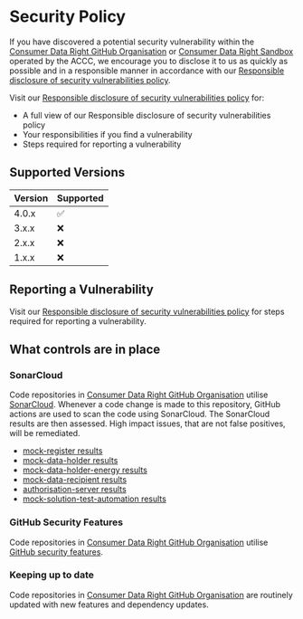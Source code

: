 # Security Policy
If you have discovered a potential security vulnerability within the [Consumer Data Right GitHub Organisation](https://github.com/ConsumerDataRight) or [Consumer Data Right Sandbox](https://cdrsandbox.gov.au/) 
operated by the ACCC, we encourage you to disclose it to us as quickly as possible and in a responsible manner in accordance with our [Responsible disclosure of security vulnerabilities policy](https://www.cdr.gov.au/resources/responsible-disclosure-security-vulnerabilities-policy).

Visit our [Responsible disclosure of security vulnerabilities policy](https://www.cdr.gov.au/resources/responsible-disclosure-security-vulnerabilities-policy) for:
 - A full view of our Responsible disclosure of security vulnerabilities policy
 - Your responsibilities if you find a vulnerability 
 - Steps required for reporting a vulnerability

## Supported Versions

| Version | Supported          |
| ------- | ------------------ |
| 4.0.x   | :white_check_mark: |
| 3.x.x   | :x: |
| 2.x.x   | :x: |
| 1.x.x   | :x: |


## Reporting a Vulnerability
Visit our [Responsible disclosure of security vulnerabilities policy](https://www.cdr.gov.au/resources/responsible-disclosure-security-vulnerabilities-policy) for steps required for reporting a vulnerability.


## What controls are in place
### SonarCloud
Code repositories in [Consumer Data Right GitHub Organisation](https://github.com/ConsumerDataRight) utilise [SonarCloud](https://docs.sonarcloud.io/). Whenever a code change is made to this repository, GitHub actions are used to scan the code using SonarCloud. 
The SonarCloud results are then assessed. High impact issues, that are not false positives, will be remediated.
 - [mock-register results](https://sonarcloud.io/project/overview?id=ConsumerDataRight_mock-register)
 - [mock-data-holder results](https://sonarcloud.io/project/overview?id=ConsumerDataRight_mock-data-holder)
 - [mock-data-holder-energy results](https://sonarcloud.io/project/overview?id=ConsumerDataRight_mock-data-holder-energy)
 - [mock-data-recipient results](https://sonarcloud.io/project/overview?id=ConsumerDataRight_mock-data-recipient)
 - [authorisation-server results](https://sonarcloud.io/project/overview?id=ConsumerDataRight_authorisation-server)
 - [mock-solution-test-automation results](https://sonarcloud.io/project/overview?id=ConsumerDataRight_mock-solution-test-automation)

### GitHub Security Features
Code repositories in [Consumer Data Right GitHub Organisation](https://github.com/ConsumerDataRight) utilise [GitHub security features](https://docs.github.com/en/code-security/getting-started/github-security-features).

### Keeping up to date
Code repositories in [Consumer Data Right GitHub Organisation](https://github.com/ConsumerDataRight) are routinely updated with new features and dependency updates.